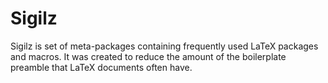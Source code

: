 Sigilz
======

Sigilz is set of meta-packages containing frequently used LaTeX packages and
macros.  It was created to reduce the amount of the boilerplate preamble that
LaTeX documents often have.
